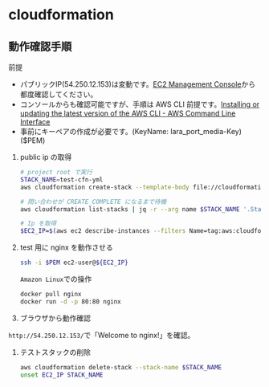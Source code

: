 # cloudformation

## 動作確認手順

前提

- パブリックIP(54.250.12.153)は変動です。[EC2 Management Console](https://ap-northeast-1.console.aws.amazon.com/ec2/home?region=ap-northeast-1)から都度確認してください。
- コンソールからも確認可能ですが、手順は AWS CLI 前提です。[Installing or updating the latest version of the AWS CLI - AWS Command Line Interface](https://docs.aws.amazon.com/cli/latest/userguide/getting-started-install.html)
- 事前にキーペアの作成が必要です。(KeyName: lara_port_media-Key)($PEM)

1. public ip の取得

    ```bash
    # project root で実行
    STACK_NAME=test-cfn-yml
    aws cloudformation create-stack --template-body file://cloudformation.yml --capabilities CAPABILITY_NAMED_IAM --stack-name $STACK_NAME

    # 問い合わせが CREATE_COMPLETE になるまで待機
    aws cloudformation list-stacks | jq -r --arg name $STACK_NAME '.StackSummaries[] | select(.StackName == $name) | [.StackStatus] | @tsv'

    # Ip を取得
    $EC2_IP=$(aws ec2 describe-instances --filters Name=tag:aws:cloudformation:stack-name,Values=$STACK_NAME --query "Reservations[].Instances[].PublicIpAddress" | jq -r .[])
    ```

1. test 用に nginx を動作させる

     ```bash
     ssh -i $PEM ec2-user@${EC2_IP}
     ```

    `Amazon Linux`での操作

     ```bash
     docker pull nginx
     docker run -d -p 80:80 nginx
     ```

1. ブラウザから動作確認

  `http://54.250.12.153/`で「Welcome to nginx!」を確認。

1. テストスタックの削除

    ```bash
    aws cloudformation delete-stack --stack-name $STACK_NAME
    unset EC2_IP STACK_NAME
    ```
